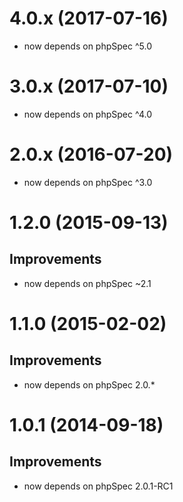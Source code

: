 # 4.0.x (2017-07-16)

 - now depends on phpSpec ^5.0

# 3.0.x (2017-07-10)

 - now depends on phpSpec ^4.0

# 2.0.x (2016-07-20)

 - now depends on phpSpec ^3.0

# 1.2.0 (2015-09-13)

## Improvements
 - now depends on phpSpec ~2.1

# 1.1.0 (2015-02-02)

## Improvements
 - now depends on phpSpec 2.0.*

# 1.0.1 (2014-09-18)

## Improvements
 - now depends on phpSpec 2.0.1-RC1

